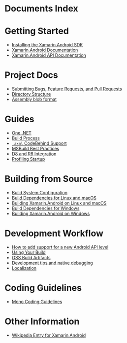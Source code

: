 # Documents Index

# Getting Started

  * [Installing the Xamarin.Android SDK](https://developer.xamarin.com/guides/android/getting_started/installation/)
  * [Xamarin.Android Documentation](https://developer.xamarin.com/guides/android/)
  * [Xamarin.Android API Documentation](https://developer.xamarin.com/api/root/MonoAndroid-lib/)


# Project Docs

  * [Submitting Bugs, Feature Requests, and Pull Requests][bugs]
  * [Directory Structure](project-docs/ExploringSources.md)
  * [Assembly blob format](project-docs/AssemblyBlobs.md)

[bugs]: https://github.com/xamarin/xamarin-android/wiki/Submitting-Bugs,-Feature-Requests,-and-Pull-Requests


# Guides

  * [One .NET](guides/OneDotNet.md)
  * [Build Process](guides/building-apps/build-process.md)
  * [`.axml` CodeBehind Support](guides/LayoutCodeBehind.md)
  * [MSBuild Best Practices](guides/MSBuildBestPractices.md)
  * [D8 and R8 Integration](guides/D8andR8.md)
  * [Profiling Startup](guides/profiling.md)


# Building from Source

  * [Build System Configuration](building/configuration.md)
  * [Build Dependencies for Linux and macOS](building/unix/dependencies.md)
  * [Building Xamarin.Android on Linux and macOS](building/unix/instructions.md)
  * [Build Dependencies for Windows](building/windows/dependencies.md)
  * [Building Xamarin.Android on Windows](building/windows/instructions.md)


# Development Workflow

  * [How to add support for a new Android API level](workflow/HowToAddNewApiLevel.md)
  * [Using Your Build](workflow/UsingYourBuild.md)
  * [OSS Build Artifacts](workflow/OSSBuildArtifacts.md)
  * [Development tips and native debugging](workflow/DevelopmentTips.md)
  * [Localization](workflow/Localization.md)


# Coding Guidelines

  * [Mono Coding Guidelines](http://www.mono-project.com/community/contributing/coding-guidelines/)


# Other Information

  * [Wikipedia Entry for Xamarin.Android](https://en.wikipedia.org/wiki/Mono_(software)#Xamarin.Android)
